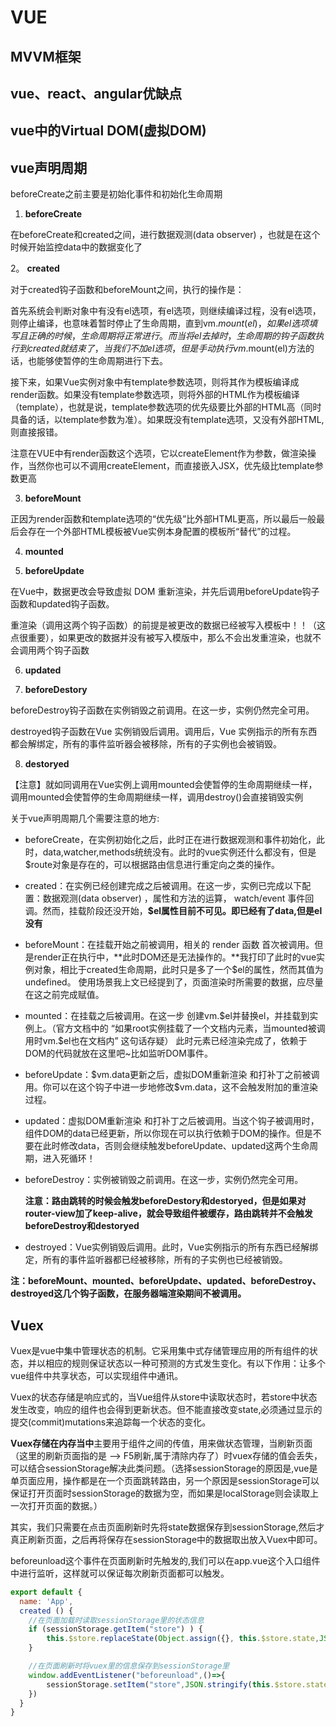 # VUE

## MVVM框架

## vue、react、angular优缺点

## vue中的Virtual DOM(虚拟DOM)

## vue声明周期

beforeCreate之前主要是初始化事件和初始化生命周期

1. **beforeCreate**

在beforeCreate和created之间，进行数据观测(data observer) ，也就是在这个时候开始监控data中的数据变化了

2。 **created**

对于created钩子函数和beforeMount之间，执行的操作是：

首先系统会判断对象中有没有el选项，有el选项，则继续编译过程，没有el选项，则停止编译，也意味着暂时停止了生命周期，直到vm.$mount(el)，如果el选项填写且正确的时候，生命周期将正常进行。而当将el去掉时，生命周期的钩子函数执行到created就结束了，当我们不加el选项，但是手动执行vm.$mount(el)方法的话，也能够使暂停的生命周期进行下去。

接下来，如果Vue实例对象中有template参数选项，则将其作为模板编译成render函数。如果没有template参数选项，则将外部的HTML作为模板编译（template），也就是说，template参数选项的优先级要比外部的HTML高（同时具备的话，以template参数为准）。如果既没有template选项，又没有外部HTML,则直接报错。

注意在VUE中有render函数这个选项，它以createElement作为参数，做渲染操作，当然你也可以不调用createElement，而直接嵌入JSX，优先级比template参数更高

3. **beforeMount**

正因为render函数和template选项的“优先级”比外部HTML更高，所以最后一般最后会存在一个外部HTML模板被Vue实例本身配置的模板所“替代”的过程。

4. **mounted**

5. **beforeUpdate**

在Vue中，数据更改会导致虚拟 DOM 重新渲染，并先后调用beforeUpdate钩子函数和updated钩子函数。

重渲染（调用这两个钩子函数）的前提是被更改的数据已经被写入模板中！！（这点很重要），如果更改的数据并没有被写入模版中，那么不会出发重渲染，也就不会调用两个钩子函数

6. **updated**

7. **beforeDestory**

beforeDestroy钩子函数在实例销毁之前调用。在这一步，实例仍然完全可用。

destroyed钩子函数在Vue 实例销毁后调用。调用后，Vue 实例指示的所有东西都会解绑定，所有的事件监听器会被移除，所有的子实例也会被销毁。

8. **destoryed**

【注意】就如同调用在Vue实例上调用mounted会使暂停的生命周期继续一样，调用mounted会使暂停的生命周期继续一样，调用destroy()会直接销毁实例

关于vue声明周期几个需要注意的地方:

* beforeCreate，在实例初始化之后，此时正在进行数据观测和事件初始化，此时，data,watcher,methods统统没有。此时的vue实例还什么都没有，但是$route对象是存在的，可以根据路由信息进行重定向之类的操作。

* created：在实例已经创建完成之后被调用。在这一步，实例已完成以下配置：数据观测(data observer) ，属性和方法的运算， watch/event 事件回调。然而，挂载阶段还没开始，**\$el属性目前不可见。即已经有了data,但是el没有**

* beforeMount：在挂载开始之前被调用，相关的 render 函数 首次被调用。但是render正在执行中，**此时DOM还是无法操作的。**我打印了此时的vue实例对象，相比于created生命周期，此时只是多了一个\$el的属性，然而其值为undefined。
使用场景我上文已经提到了，页面渲染时所需要的数据，应尽量在这之前完成赋值。

* mounted：在挂载之后被调用。在这一步 创建vm.\$el并替换el，并挂载到实例上。（官方文档中的 “如果root实例挂载了一个文档内元素，当mounted被调用时vm.\$el也在文档内” 这句话存疑）
此时元素已经渲染完成了，依赖于DOM的代码就放在这里吧~比如监听DOM事件。

* beforeUpdate：\$vm.data更新之后，虚拟DOM重新渲染 和打补丁之前被调用。你可以在这个钩子中进一步地修改$vm.data，这不会触发附加的重渲染过程。

* updated：虚拟DOM重新渲染 和打补丁之后被调用。当这个钩子被调用时，组件DOM的data已经更新，所以你现在可以执行依赖于DOM的操作。但是不要在此时修改data，否则会继续触发beforeUpdate、updated这两个生命周期，进入死循环！

* beforeDestroy：实例被销毁之前调用。在这一步，实例仍然完全可用。

  **注意：路由跳转的时候会触发beforeDestory和destoryed，但是如果对router-view加了keep-alive，就会导致组件被缓存，路由跳转并不会触发beforeDestroy和destoryed**

* destroyed：Vue实例销毁后调用。此时，Vue实例指示的所有东西已经解绑定，所有的事件监听器都已经被移除，所有的子实例也已经被销毁。

**注：beforeMount、mounted、beforeUpdate、updated、beforeDestroy、destroyed这几个钩子函数，在服务器端渲染期间不被调用。**

## Vuex
Vuex是vue中集中管理状态的机制。它采用集中式存储管理应用的所有组件的状态，并以相应的规则保证状态以一种可预测的方式发生变化。有以下作用：让多个vue组件中共享状态，可以实现组件中通讯。

Vuex的状态存储是响应式的，当Vue组件从store中读取状态时，若store中状态发生改变，响应的组件也会得到更新状态。但不能直接改变state,必须通过显示的提交(commit)mutations来追踪每一个状态的变化。

**Vuex存储在内存当中**主要用于组件之间的传值，用来做状态管理，当刷新页面（这里的刷新页面指的是 --> F5刷新,属于清除内存了）时vuex存储的值会丢失，可以结合sessionStorage解决此类问题。（选择sessionStorage的原因是,vue是单页面应用，操作都是在一个页面跳转路由，另一个原因是sessionStorage可以保证打开页面时sessionStorage的数据为空，而如果是localStorage则会读取上一次打开页面的数据。）

其实，我们只需要在点击页面刷新时先将state数据保存到sessionStorage,然后才真正刷新页面，之后再将保存在sessionStorage中的数据取出放入Vuex中即可。

beforeunload这个事件在页面刷新时先触发的,我们可以在app.vue这个入口组件中进行监听，这样就可以保证每次刷新页面都可以触发。

```javascript
export default {
  name: 'App',
  created () {
    //在页面加载时读取sessionStorage里的状态信息
    if (sessionStorage.getItem("store") ) {
        this.$store.replaceState(Object.assign({}, this.$store.state,JSON.parse(sessionStorage.getItem("store"))))
    } 

    //在页面刷新时将vuex里的信息保存到sessionStorage里
    window.addEventListener("beforeunload",()=>{
        sessionStorage.setItem("store",JSON.stringify(this.$store.state))
    })
  }
}
```







